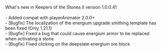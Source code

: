 What's new in Keepers of the Stones II version 1.0.0.41<br/>
<br />- Added compat with playerAnimator 2.0.0+
<br />- [Bugfix] The localization of the energium upgrade smithing template has been fixed (Only 1.21.1)
<br />- [Bugfix] Fixed a bug that could cause energium armor to be replaced when activating a stone
<br />- [Bugfix] Fixed clicking on the deepslate energium ore block